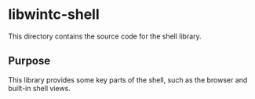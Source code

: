 # libwintc-shell
This directory contains the source code for the shell library.

## Purpose
This library provides some key parts of the shell, such as the browser and built-in shell views.

